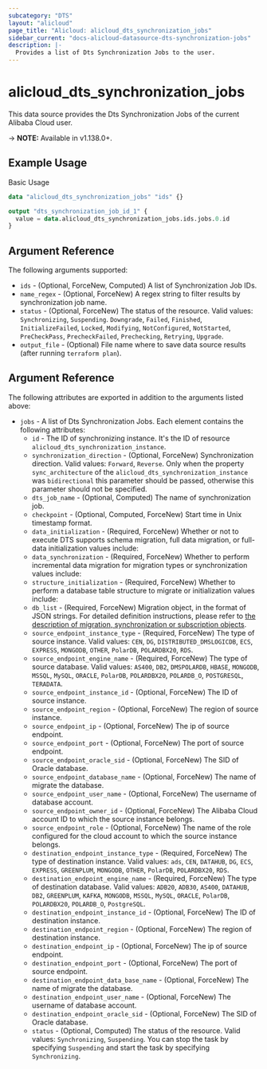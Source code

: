 ```yaml
---
subcategory: "DTS"
layout: "alicloud"
page_title: "Alicloud: alicloud_dts_synchronization_jobs"
sidebar_current: "docs-alicloud-datasource-dts-synchronization-jobs"
description: |-
  Provides a list of Dts Synchronization Jobs to the user.
---
```


# alicloud\_dts\_synchronization\_jobs

This data source provides the Dts Synchronization Jobs of the current Alibaba Cloud user.

-> **NOTE:** Available in v1.138.0+.

## Example Usage

Basic Usage

```terraform
data "alicloud_dts_synchronization_jobs" "ids" {}

output "dts_synchronization_job_id_1" {
  value = data.alicloud_dts_synchronization_jobs.ids.jobs.0.id
}
```

## Argument Reference

The following arguments supported:

* `ids` - (Optional, ForceNew, Computed)  A list of Synchronization Job IDs.
* `name_regex` - (Optional, ForceNew) A regex string to filter results by synchronization job name.
* `status` - (Optional, ForceNew) The status of the resource. Valid values: `Synchronizing`, `Suspending`. `Downgrade`, `Failed`, `Finished`, `InitializeFailed`, `Locked`, `Modifying`, `NotConfigured`, `NotStarted`, `PreCheckPass`, `PrecheckFailed`, `Prechecking`, `Retrying`, `Upgrade`.
* `output_file` - (Optional) File name where to save data source results (after running `terraform plan`).

## Argument Reference

The following attributes are exported in addition to the arguments listed above:

* `jobs` - A list of Dts Synchronization Jobs. Each element contains the following attributes:
	* `id` - The ID of synchronizing instance. It's the ID of resource `alicloud_dts_synchronization_instance`.
	* `synchronization_direction` - (Optional, ForceNew) Synchronization direction. Valid values: `Forward`, `Reverse`. Only when the property `sync_architecture` of the `alicloud_dts_synchronization_instance` was `bidirectional` this parameter should be passed, otherwise this parameter should not be specified.
	* `dts_job_name` - (Optional, Computed) The name of synchronization job.
	* `checkpoint` - (Optional, Computed, ForceNew) Start time in Unix timestamp format.
	* `data_initialization` - (Required, ForceNew) Whether or not to execute DTS supports schema migration, full data migration, or full-data initialization values include:
	* `data_synchronization` - (Required, ForceNew) Whether to perform incremental data migration for migration types or synchronization values include:
	* `structure_initialization` - (Required, ForceNew) Whether to perform a database table structure to migrate or initialization values include:
	* `db_list` - (Required, ForceNew) Migration object, in the format of JSON strings. For detailed definition instructions, please refer to [the description of migration, synchronization or subscription objects](https://help.aliyun.com/document_detail/209545.html).
	* `source_endpoint_instance_type` - (Required, ForceNew) The type of source instance. Valid values: `CEN`, `DG`, `DISTRIBUTED_DMSLOGICDB`, `ECS`, `EXPRESS`, `MONGODB`, `OTHER`, `PolarDB`, `POLARDBX20`, `RDS`.
	* `source_endpoint_engine_name` - (Required, ForceNew) The type of source database. Valid values: `AS400`, `DB2`, `DMSPOLARDB`, `HBASE`, `MONGODB`, `MSSQL`, `MySQL`, `ORACLE`, `PolarDB`, `POLARDBX20`, `POLARDB_O`, `POSTGRESQL`, `TERADATA`.
	* `source_endpoint_instance_id` - (Optional, ForceNew) The ID of source instance.
	* `source_endpoint_region` - (Optional, ForceNew) The region of source instance.
	* `source_endpoint_ip` - (Optional, ForceNew) The ip of source endpoint.
	* `source_endpoint_port` - (Optional, ForceNew) The port of source endpoint.
	* `source_endpoint_oracle_sid` - (Optional, ForceNew) The SID of Oracle database.
	* `source_endpoint_database_name` - (Optional, ForceNew) The name of migrate the database.
	* `source_endpoint_user_name` - (Optional, ForceNew) The username of database account.
	* `source_endpoint_owner_id` - (Optional, ForceNew) The Alibaba Cloud account ID to which the source instance belongs.
	* `source_endpoint_role` - (Optional, ForceNew) The name of the role configured for the cloud account to which the source instance belongs.
	* `destination_endpoint_instance_type` - (Required, ForceNew) The type of destination instance. Valid values: `ads`, `CEN`, `DATAHUB`, `DG`, `ECS`, `EXPRESS`, `GREENPLUM`, `MONGODB`, `OTHER`, `PolarDB`, `POLARDBX20`, `RDS`.
	* `destination_endpoint_engine_name` - (Required, ForceNew) The type of destination database. Valid values: `ADB20`, `ADB30`, `AS400`, `DATAHUB`, `DB2`, `GREENPLUM`, `KAFKA`, `MONGODB`, `MSSQL`, `MySQL`, `ORACLE`, `PolarDB`, `POLARDBX20`, `POLARDB_O`, `PostgreSQL`.
	* `destination_endpoint_instance_id` - (Optional, ForceNew) The ID of destination instance.
	* `destination_endpoint_region` - (Optional, ForceNew) The region of destination instance.
	* `destination_endpoint_ip` - (Optional, ForceNew) The ip of source endpoint.
	* `destination_endpoint_port` - (Optional, ForceNew) The port of source endpoint.
	* `destination_endpoint_data_base_name` - (Optional, ForceNew) The name of migrate the database.
	* `destination_endpoint_user_name` - (Optional, ForceNew) The username of database account.
	* `destination_endpoint_oracle_sid` - (Optional, ForceNew) The SID of Oracle database.
	* `status` - (Optional, Computed) The status of the resource. Valid values: `Synchronizing`, `Suspending`. You can stop the task by specifying `Suspending` and start the task by specifying `Synchronizing`.
